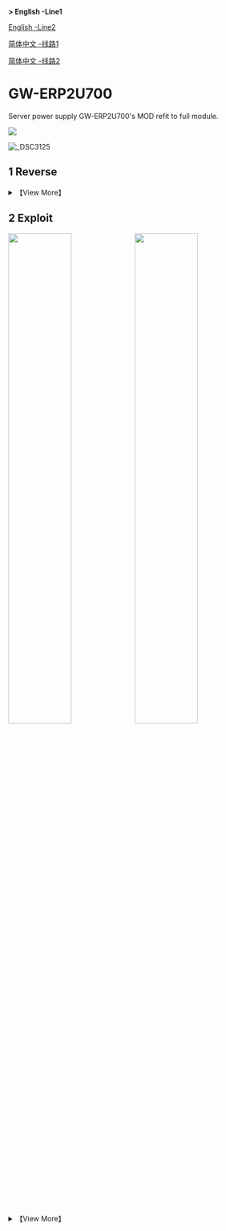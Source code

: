 **> English -Line1**

<a href='.\DocForREADME\mainREADME -English -Line2.md'>English -Line2</a>

<a href='.\DocForREADME\mainREADME -Chinese -Line1.md'>简体中文 -线路1</a>

<a href='.\DocForREADME\mainREADME -Chinese -Line2.md'>简体中文 -线路2</a>

# GW-ERP2U700

Server power supply GW-ERP2U700's MOD refit to full module.

![](https://github.com/SynEGR/PowerSupply_GWERP2U700_Modify/releases/download/v1.2/readme-pcb.png)

![_DSC3125](https://i.postimg.cc/pdjtbN7C/DSC3125.jpg)

## 1 Reverse

<details>

 <summary>【View More】</summary>



</details>

## 2 Exploit

<div>
<img width="50%" src="https://i.postimg.cc/ZRvT1BzL/2021-Sep-20-07-39-32-AM-000-Customized-View37736126345-png-alpha.png" /><img width="50%" src="https://i.postimg.cc/m2fDWwD1/2021-Sep-20-07-42-19-AM-000-Customized-View4419304241-png-alpha.png" />
</div>


<details>
<summary>【View More】</summary>


</details>
